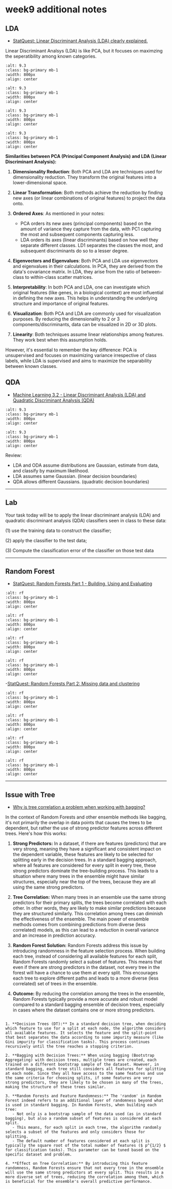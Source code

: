 # week9 additional notes


## LDA

- [StatQuest: Linear Discriminant Analysis (LDA) clearly explained.](https://www.youtube.com/watch?v=azXCzI57Yfc)

Linear Discriminant Analsys (LDA) is like PCA, but it focuses on maximzing the seperatibility among known categories.

```{image} ./images/lda1.png
:alt: 9.3
:class: bg-primary mb-1
:width: 800px
:align: center
```
```{image} ./images/lda2.png
:alt: 9.3
:class: bg-primary mb-1
:width: 800px
:align: center
```
```{image} ./images/lda3.png
:alt: 9.3
:class: bg-primary mb-1
:width: 800px
:align: center
```

```{image} ./images/lda4.png
:alt: 9.3
:class: bg-primary mb-1
:width: 800px
:align: center
```

**Similarities between PCA (Principal Component Analysis) and LDA (Linear Discriminant Analysis):**

1. **Dimensionality Reduction**: Both PCA and LDA are techniques used for dimensionality reduction. They transform the original features into a lower-dimensional space.

2. **Linear Transformation**: Both methods achieve the reduction by finding new axes (or linear combinations of original features) to project the data onto.

3. **Ordered Axes**: As mentioned in your notes:
   - PCA orders its new axes (principal components) based on the amount of variance they capture from the data, with PC1 capturing the most and subsequent components capturing less.
   - LDA orders its axes (linear discriminants) based on how well they separate different classes. LD1 separates the classes the most, and subsequent discriminants do so to a lesser degree.

4. **Eigenvectors and Eigenvalues**: Both PCA and LDA use eigenvectors and eigenvalues in their calculations. In PCA, they are derived from the data's covariance matrix. In LDA, they arise from the ratio of between-class to within-class scatter matrices.

5. **Interpretability**: In both PCA and LDA, one can investigate which original features (like genes, in a biological context) are most influential in defining the new axes. This helps in understanding the underlying structure and importance of original features.

6. **Visualization**: Both PCA and LDA are commonly used for visualization purposes. By reducing the dimensionality to 2 or 3 components/discriminants, data can be visualized in 2D or 3D plots.

7. **Linearity**: Both techniques assume linear relationships among features. They work best when this assumption holds.

However, it's essential to remember the key difference: PCA is unsupervised and focuses on maximizing variance irrespective of class labels, while LDA is supervised and aims to maximize the separability between known classes.

## QDA

- [Machine Learning 3.2 - Linear Discriminant Analysis (LDA) and Quadratic Discriminant Analysis (QDA)](https://www.youtube.com/watch?v=IMfLXEOksGc)

```{image} ./images/qda1.png
:alt: 9.3
:class: bg-primary mb-1
:width: 800px
:align: center
```
```{image} ./images/qda2.png
:alt: 9.3
:class: bg-primary mb-1
:width: 800px
:align: center
```

Review:

- LDA and ODA assume distributions are Gaussian, estimate from data, and classify by maximum likelihood.
- LDA assumes same Gaussian. (linear decision boundaries)
- QDA allows different Gaussians. (quadratic decision boundaries)

---

## Lab
Your task today will be to apply the linear discriminant analysis (LDA) and quadratic discriminant analysis (QDA) classifiers seen in class to these data: 

(1) use the training data to construct the classifier; 

(2) apply the classifier to the test data; 

(3) Compute the classification error of the classifier on those test data

---

## Random Forest
- [StatQuest: Random Forests Part 1 - Building, Using and Evaluating](https://www.youtube.com/watch?v=J4Wdy0Wc_xQ)
```{image} ./images/rf1.png
:alt: rf
:class: bg-primary mb-1
:width: 800px
:align: center
```

```{image} ./images/rf2.png
:alt: rf
:class: bg-primary mb-1
:width: 800px
:align: center
```



```{image} ./images/rf3.png
:alt: rf
:class: bg-primary mb-1
:width: 800px
:align: center
```


```{image} ./images/rf4.png
:alt: rf
:class: bg-primary mb-1
:width: 800px
:align: center
```

-[StatQuest: Random Forests Part 2: Missing data and clustering](https://www.youtube.com/watch?v=sQ870aTKqiM)

```{image} ./images/rf5.png
:alt: rf
:class: bg-primary mb-1
:width: 800px
:align: center
```
```{image} ./images/rf6.png
:alt: rf
:class: bg-primary mb-1
:width: 800px
:align: center
```
```{image} ./images/rf7.png
:alt: rf
:class: bg-primary mb-1
:width: 800px
:align: center
```

```{image} ./images/rf8.png
:alt: rf
:class: bg-primary mb-1
:width: 800px
:align: center
```

---

## Issue with Tree
- [Why is tree correlation a problem when working with bagging?](https://stats.stackexchange.com/questions/295868/why-is-tree-correlation-a-problem-when-working-with-bagging)


In the context of Random Forests and other ensemble methods like bagging, it's not primarily the overlap in data points that causes the trees to be dependent, but rather the use of strong predictor features across different trees. Here's how this works:

1. **Strong Predictors:** In a dataset, if there are features (predictors) that are very strong, meaning they have a significant and consistent impact on the dependent variable, these features are likely to be selected for splitting early in the decision trees. In a standard bagging approach, where all features are considered for every split in every tree, these strong predictors dominate the tree-building process. This leads to a situation where many trees in the ensemble might have similar structures, especially near the top of the trees, because they are all using the same strong predictors.

2. **Tree Correlation:** When many trees in an ensemble use the same strong predictors for their primary splits, the trees become correlated with each other. In other words, they are likely to make similar predictions because they are structured similarly. This correlation among trees can diminish the effectiveness of the ensemble. The main power of ensemble methods comes from combining predictions from diverse (less correlated) models, as this can lead to a reduction in overall variance and an increase in prediction accuracy.

3. **Random Forest Solution:** Random Forests address this issue by introducing randomness in the feature selection process. When building each tree, instead of considering all available features for each split, Random Forests randomly select a subset of features. This means that even if there are strong predictors in the dataset, not every tree in the forest will have a chance to use them at every split. This encourages each tree to explore different paths and leads to a more diverse (less correlated) set of trees in the ensemble.

4. **Outcome:** By reducing the correlation among the trees in the ensemble, Random Forests typically provide a more accurate and robust model compared to a standard bagging ensemble of decision trees, especially in cases where the dataset contains one or more strong predictors.

```{admonition} From DT to RF

1. **Decision Trees (DT):** In a standard decision tree, when deciding which feature to use for a split at each node, the algorithm considers all available features. It selects the feature and the split-point that best separates the data according to some impurity measure (like Gini impurity for classification tasks). This process continues recursively until the tree reaches a stopping criterion.

2. **Bagging with Decision Trees:** When using bagging (Bootstrap Aggregating) with decision trees, multiple trees are created, each trained on a different bootstrap sample of the dataset. However, in standard bagging, each tree still considers all features for splitting at each node. Since they all have access to the same features and use the same criteria for choosing splits, if some features are very strong predictors, they are likely to be chosen in many of the trees, making the structure of these trees similar.

3. **Random Forests and Feature Randomness:** The 'random' in Random Forest indeed refers to an additional layer of randomness beyond what is used in standard bagging. In Random Forests, when building each tree:
   - Not only is a bootstrap sample of the data used (as in standard bagging), but also a random subset of features is considered at each split.
   - This means, for each split in each tree, the algorithm randomly selects a subset of the features and only considers those for splitting.
   - The default number of features considered at each split is typically the square root of the total number of features ($ p^{1/2} $ for classification tasks). This parameter can be tuned based on the specific dataset and problem.

4. **Effect on Tree Correlation:** By introducing this feature randomness, Random Forests ensure that not every tree in the ensemble will use the same strong predictors at every split. This results in a more diverse set of trees, reducing the correlation among them, which is beneficial for the ensemble's overall predictive performance.
```